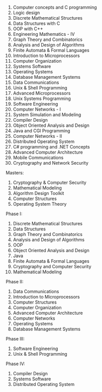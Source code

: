 1. Computer concepts and C programming
2. Logic design
3. Discrete Mathematical Structures
4. Data Structures with C
5. OOP with C++
6. Engineering Mathematics - IV
7. Graph Theory and Combinatorics
8. Analysis and Design of Algorithms
9. Finite Automata & Formal Languages
10. Introduction to Microprocessors
11. Computer Organization
12. Systems Software
13. Operating Systems
14. Database Management Systems
15. Data Communications
16. Unix & Shell Programming
17. Advanced Microprocessors
18. Unix Systems Programming
19. Software Engineering
20. Computer Networks - I
21. System Simulation and Modeling
22. Compiler Design
23. Object Oriented Analysis and Design
24. Java and CGI Programming
25. Computer Networks - II
26. Distributed Operating System
27. C# programming and .NET Concepts
28. Advanced Computer Architecture
29. Mobile Communications
30. Cryptography and Network Security

Masters:
1. Cryptography & Computer Security
2. Mathematical Modeling
3. Algorithm Design Toolkit
4. Computer Structures
5. Operating System Theory

Phase I:
1. Discrete Mathematical Structures
2. Data Structures
3. Graph Theory and Combinatorics
4. Analysis and Design of Algorithms
3. OOP
4. Object Oriented Analysis and Design
5. Java
5. Finite Automata & Formal Languages
6. Cryptography and Computer Security
7. Mathematical Modeling

Phase II:
1. Data Communications
2. Introduction to Microprocessors
3. Computer Structures
4. Computer Organization
5. Advanced Computer Architecture
6. Computer Networks
7. Operating Systems
8. Database Management Systems

Phase III:
1. Software Engineering
2. Unix & Shell Programming

Phase IV:
1. Compiler Design
2. Systems Software
2. Distributed Operating System